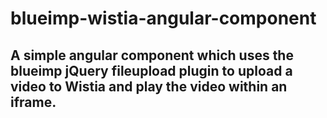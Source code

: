 # blueimp-wistia-angular-component
## A simple angular component which uses the blueimp jQuery fileupload plugin to upload a video to Wistia and play the video within an iframe.